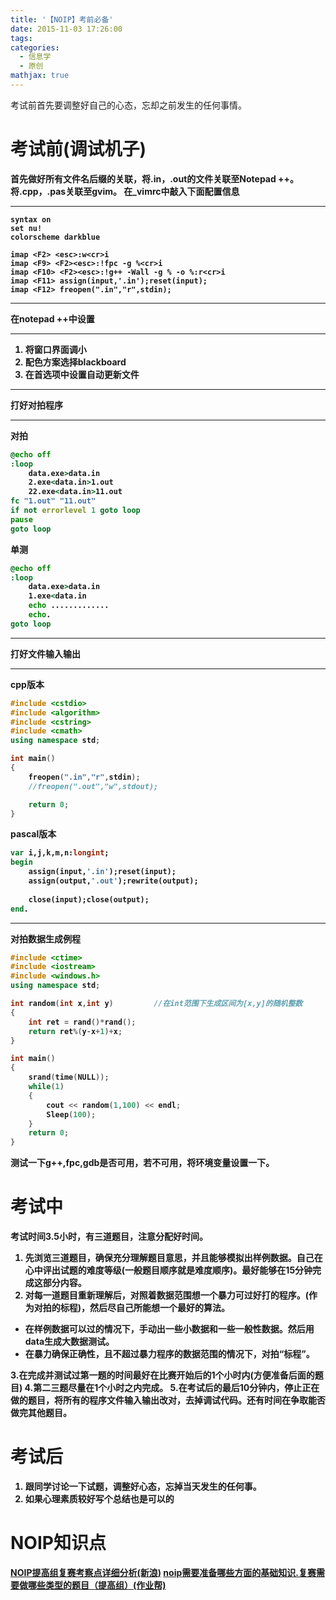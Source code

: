 ```yaml
---
title: '【NOIP】考前必备'
date: 2015-11-03 17:26:00
tags:
categories:
  - 信息学
  - 原创
mathjax: true
---
```

考试前首先要调整好自己的心态，忘却之前发生的任何事情。

<strong>考试前(调试机子)
==
首先做好所有文件名后缀的关联，将.in，.out的文件关联至Notepad ++。
将.cpp，.pas关联至gvim。
在_vimrc中敲入下面配置信息
****
```vim
syntax on
set nu!
colorscheme darkblue

imap <F2> <esc>:w<cr>i
imap <F9> <F2><esc>:!fpc -g %<cr>i
imap <F10> <F2><esc>:!g++ -Wall -g % -o %:r<cr>i
imap <F11> assign(input,'.in');reset(input);
imap <F12> freopen(".in","r",stdin);
```
****
在notepad ++中设置
****
 1. 将窗口界面调小
 2. 配色方案选择blackboard
 3. 在首选项中设置自动更新文件
****
打好对拍程序
****
对拍
```bat
@echo off
:loop
	data.exe>data.in
	2.exe<data.in>1.out
	22.exe<data.in>11.out
fc "1.out" "11.out"
if not errorlevel 1 goto loop
pause
goto loop
```
单测
```bat
@echo off
:loop
	data.exe>data.in
	1.exe<data.in
	echo .............
	echo.
goto loop
```
****
打好文件输入输出
****
cpp版本

```cpp
#include <cstdio>
#include <algorithm>
#include <cstring>
#include <cmath>
using namespace std;

int main()
{
	freopen(".in","r",stdin);
	//freopen(".out","w",stdout);

	return 0;
}
```
pascal版本

```pascal
var	i,j,k,m,n:longint;
begin
	assign(input,'.in');reset(input);
	assign(output,'.out');rewrite(output);
	
	close(input);close(output);
end.
```

****
对拍数据生成例程
```cpp
#include <ctime>
#include <iostream>
#include <windows.h>
using namespace std;

int random(int x,int y)			//在int范围下生成区间为[x,y]的随机整数
{
	int ret = rand()*rand();
	return ret%(y-x+1)+x;
}

int main()
{
	srand(time(NULL));
	while(1)
	{
		cout << random(1,100) << endl;
		Sleep(100);
	}
	return 0;
} 
```
测试一下g++,fpc,gdb是否可用，若不可用，将环境变量设置一下。

<strong>考试中
==
考试时间3.5小时，有三道题目，注意分配好时间。
1. 先浏览三道题目，确保充分理解题目意思，并且能够模拟出样例数据。自己在心中评出试题的难度等级(一般题目顺序就是难度顺序)。最好能够在15分钟完成这部分内容。
2. 对每一道题目重新理解后，对照着数据范围想一个暴力可过好打的程序。(作为对拍的标程)，然后尽自己所能想一个最好的算法。
	
 - 在样例数据可以过的情况下，手动出一些小数据和一些一般性数据。然后用data生成大数据测试。
 - 在暴力确保正确性，且不超过暴力程序的数据范围的情况下，对拍“标程”。

3.在完成并测试过第一题的时间最好在比赛开始后的1个小时内(方便准备后面的题目)
4.第二三题尽量在1个小时之内完成。
5.在考试后的最后10分钟内，停止正在做的题目，将所有的程序文件输入输出改对，去掉调试代码。还有时间在争取能否做完其他题目。

<strong>考试后
==
1. 跟同学讨论一下试题，调整好心态，忘掉当天发生的任何事。
2. 如果心理素质较好写个总结也是可以的

<strong>NOIP知识点
==
[NOIP提高组复赛考察点详细分析(新浪)](http://blog.sina.com.cn/s/blog_6b249a4f0100uvu1.html)
[noip需要准备哪些方面的基础知识.复赛需要做哪些类型的题目（提高组）(作业帮)](http://www.zybang.com/question/924e718b7ff691252820f49ddec9e792.html)
